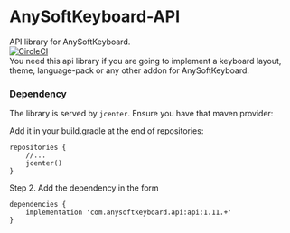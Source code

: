 # AnySoftKeyboard-API
API library for AnySoftKeyboard.
<br/>
[![CircleCI](https://circleci.com/gh/AnySoftKeyboard/AnySoftKeyboard-API.svg?style=svg)](https://circleci.com/gh/AnySoftKeyboard/AnySoftKeyboard-API)
<br/>
You need this api library if you are going to implement a keyboard layout, theme, language-pack or any other addon for AnySoftKeyboard.

### Dependency ###
The library is served by `jcenter`. Ensure you have that maven provider:

Add it in your build.gradle at the end of repositories:
```
repositories {
    //...
    jcenter()
}
```
Step 2. Add the dependency in the form
```
dependencies {
    implementation 'com.anysoftkeyboard.api:api:1.11.+'
}
```

